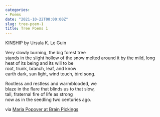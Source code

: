 ```yaml
---
categories:
- Poems
date: "2021-10-22T00:00:00Z"
slug: tree-poem-1
title: Tree Poems 1
---
```


KINSHIP
by Ursula K. Le Guin

Very slowly burning, the big forest tree  
stands in the slight hollow of the snow
melted around it by the mild, long  
heat of its being and its will to be  
root, trunk, branch, leaf, and know  
earth dark, sun light, wind touch, bird song.  

Rootless and restless and warmblooded, we  
blaze in the flare that blinds us to that slow,  
tall, fraternal fire of life as strong  
now as in the seedling two centuries ago.  


via [Maria Popover at Brain Pickings][1]

[1]: https://www.brainpickings.org/2021/10/20/ursula-k-le-guin-kinship-poem/?utm_source=feedburner&utm_medium=feed&utm_campaign=Feed%3A+brainpickings%2Frss+%28Brain+Pickings%29
